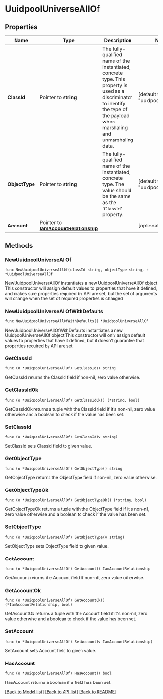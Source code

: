 # UuidpoolUniverseAllOf

## Properties

Name | Type | Description | Notes
------------ | ------------- | ------------- | -------------
**ClassId** | Pointer to **string** | The fully-qualified name of the instantiated, concrete type. This property is used as a discriminator to identify the type of the payload when marshaling and unmarshaling data. | [default to "uuidpool.Universe"]
**ObjectType** | Pointer to **string** | The fully-qualified name of the instantiated, concrete type. The value should be the same as the &#39;ClassId&#39; property. | [default to "uuidpool.Universe"]
**Account** | Pointer to [**IamAccountRelationship**](IamAccountRelationship.md) |  | [optional] 

## Methods

### NewUuidpoolUniverseAllOf

`func NewUuidpoolUniverseAllOf(classId string, objectType string, ) *UuidpoolUniverseAllOf`

NewUuidpoolUniverseAllOf instantiates a new UuidpoolUniverseAllOf object
This constructor will assign default values to properties that have it defined,
and makes sure properties required by API are set, but the set of arguments
will change when the set of required properties is changed

### NewUuidpoolUniverseAllOfWithDefaults

`func NewUuidpoolUniverseAllOfWithDefaults() *UuidpoolUniverseAllOf`

NewUuidpoolUniverseAllOfWithDefaults instantiates a new UuidpoolUniverseAllOf object
This constructor will only assign default values to properties that have it defined,
but it doesn't guarantee that properties required by API are set

### GetClassId

`func (o *UuidpoolUniverseAllOf) GetClassId() string`

GetClassId returns the ClassId field if non-nil, zero value otherwise.

### GetClassIdOk

`func (o *UuidpoolUniverseAllOf) GetClassIdOk() (*string, bool)`

GetClassIdOk returns a tuple with the ClassId field if it's non-nil, zero value otherwise
and a boolean to check if the value has been set.

### SetClassId

`func (o *UuidpoolUniverseAllOf) SetClassId(v string)`

SetClassId sets ClassId field to given value.


### GetObjectType

`func (o *UuidpoolUniverseAllOf) GetObjectType() string`

GetObjectType returns the ObjectType field if non-nil, zero value otherwise.

### GetObjectTypeOk

`func (o *UuidpoolUniverseAllOf) GetObjectTypeOk() (*string, bool)`

GetObjectTypeOk returns a tuple with the ObjectType field if it's non-nil, zero value otherwise
and a boolean to check if the value has been set.

### SetObjectType

`func (o *UuidpoolUniverseAllOf) SetObjectType(v string)`

SetObjectType sets ObjectType field to given value.


### GetAccount

`func (o *UuidpoolUniverseAllOf) GetAccount() IamAccountRelationship`

GetAccount returns the Account field if non-nil, zero value otherwise.

### GetAccountOk

`func (o *UuidpoolUniverseAllOf) GetAccountOk() (*IamAccountRelationship, bool)`

GetAccountOk returns a tuple with the Account field if it's non-nil, zero value otherwise
and a boolean to check if the value has been set.

### SetAccount

`func (o *UuidpoolUniverseAllOf) SetAccount(v IamAccountRelationship)`

SetAccount sets Account field to given value.

### HasAccount

`func (o *UuidpoolUniverseAllOf) HasAccount() bool`

HasAccount returns a boolean if a field has been set.


[[Back to Model list]](../README.md#documentation-for-models) [[Back to API list]](../README.md#documentation-for-api-endpoints) [[Back to README]](../README.md)


